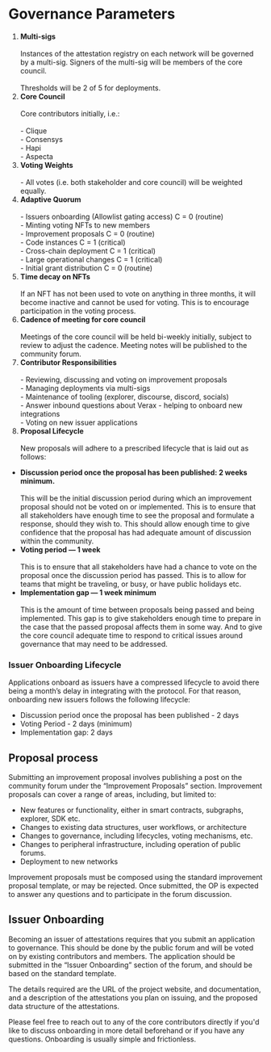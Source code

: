# Governance Parameters

1. **Multi-sigs**\
   \
   Instances of the attestation registry on each network will be governed by a multi-sig. Signers of the multi-sig will be members of the core council.\
   \
   Thresholds will be 2 of 5 for deployments.
2. **Core Council**\
   \
   Core contributors initially, i.e.:\
   \
   \- Clique\
   \- Consensys\
   \- Hapi\
   \- Aspecta
3. **Voting Weights**\
   \
   \- All votes (i.e. both stakeholder and core council) will be weighted equally.
4. **Adaptive Quorum**\
   \
   \- Issuers onboarding (Allowlist gating access) C = 0 (routine)\
   \- Minting voting NFTs to new members\
   \- Improvement proposals C = 0 (routine)\
   \- Code instances C = 1 (critical)\
   \- Cross-chain deployment C = 1 (critical)\
   \- Large operational changes C = 1 (critical)\
   \- Initial grant distribution C = 0 (routine)
5. **Time decay on NFTs**\
   \
   If an NFT has not been used to vote on anything in three months, it will become inactive and cannot be used for voting. This is to encourage participation in the voting process.
6. **Cadence of meeting for core council**\
   \
   Meetings of the core council will be held bi-weekly initially, subject to review to adjust the cadence. Meeting notes will be published to the community forum.
7. **Contributor Responsibilities**\
   \
   \- Reviewing, discussing and voting on improvement proposals\
   \- Managing deployments via multi-sigs\
   \- Maintenance of tooling (explorer, discourse, discord, socials)\
   \- Answer inbound questions about Verax - helping to onboard new integrations\
   \- Voting on new issuer applications
8. **Proposal Lifecycle**\
   \
   New proposals will adhere to a prescribed lifecycle that is laid out as follows:

* **Discussion period once the proposal has been published: 2 weeks minimum.**\
  \
  This will be the initial discussion period during which an improvement proposal should not be voted on or implemented. This is to ensure that all stakeholders have enough time to see the proposal and formulate a response, should they wish to. This should allow enough time to give confidence that the proposal has had adequate amount of discussion within the community.
* **Voting period — 1 week**\
  \
  This is to ensure that all stakeholders have had a chance to vote on the proposal once the discussion period has passed. This is to allow for teams that might be traveling, or busy, or have public holidays etc.
* **Implementation gap — 1 week minimum**\
  \
  This is the amount of time between proposals being passed and being implemented. This gap is to give stakeholders enough time to prepare in the case that the passed proposal affects them in some way. And to give the core council adequate time to respond to critical issues around governance that may need to be addressed.

### Issuer Onboarding Lifecycle

Applications onboard as issuers have a compressed lifecycle to avoid there being a month’s delay in integrating with the protocol. For that reason, onboarding new issuers follows the following lifecycle:

* Discussion period once the proposal has been published - 2 days
* Voting Period - 2 days (minimum)
* Implementation gap: 2 days

## Proposal process

Submitting an improvement proposal involves publishing a post on the community forum under the “Improvement Proposals” section. Improvement proposals can cover a range of areas, including, but limited to:

* New features or functionality, either in smart contracts, subgraphs, explorer, SDK etc.
* Changes to existing data structures, user workflows, or architecture
* Changes to governance, including lifecycles, voting mechanisms, etc.
* Changes to peripheral infrastructure, including operation of public forums.
* Deployment to new networks

Improvement proposals must be composed using the standard improvement proposal template, or may be rejected. Once submitted, the OP is expected to answer any questions and to participate in the forum discussion.

## Issuer Onboarding

Becoming an issuer of attestations requires that you submit an application to governance. This should be done by the public forum and will be voted on by existing contributors and members. The application should be submitted in the “Issuer Onboarding” section of the forum, and should be based on the standard template.

The details required are the URL of the project website, and documentation, and a description of the attestations you plan on issuing, and the proposed data structure of the attestations.

Please feel free to reach out to any of the core contributors directly if you'd like to discuss onboarding in more detail beforehand or if you have any questions. Onboarding is usually simple and frictionless.
